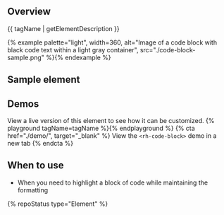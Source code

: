 ## Overview

{{ tagName | getElementDescription }}

{% example palette="light",
           width=360,
           alt="Image of a code block with black code text within a light gray container",
           src="./code-block-sample.png" %}{% endexample %}

## Sample element

<rh-code-block>
  <script type="text/html"><!DOCTYPE html>
<title>Title</title>
<style>body {width: 500px;}</style>
<script type="application/javascript">
  function $init() {return true;}
<</script><script type="text/html">/script>
<body>
  <p checked class="title" id="title">Title</p>
  <!-- here goes the rest of the page -->
</body></script>
</rh-code-block>

## Demos
  View a live version of this element to see how it can be customized.
  {% playground tagName=tagName %}{% endplayground %}
  {% cta href="./demo/", target="_blank" %}
    View the `<rh-code-block>` demo in a new tab
  {% endcta %}


## When to use

- When you need to highlight a block of code while maintaining the formatting

{% repoStatus type="Element" %}
